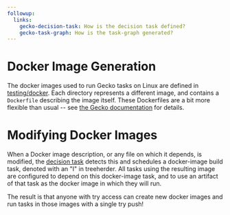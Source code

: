 ```yaml
---
followup:
  links:
    gecko-decision-task: How is the decision task defined?
    gecko-task-graph: How is the task-graph generated?
---
```


# Docker Image Generation

The docker images used to run Gecko tasks on Linux are defined in [testing/docker](https://dxr.mozilla.org/mozilla-central/source/testing/docker/).
Each directory represents a different image, and contains a `Dockerfile` describing the image itself.
These Dockerfiles are a bit more flexible than usual -- see [the Gecko documentation](http://gecko.readthedocs.io/en/latest/taskcluster/taskcluster/docker-images.html) for details.

# Modifying Docker Images

When a Docker image description, or any file on which it depends, is modified, the [decision task](gecko-decision-task) detects this and schedules a docker-image build task, denoted with an "I" in treeherder.
All tasks using the resulting image are configured to depend on this docker-image task, and to use an artifact of that task as the docker image in which they will run.

The result is that anyone with try access can create new docker images and run tasks in those images with a single try push!
